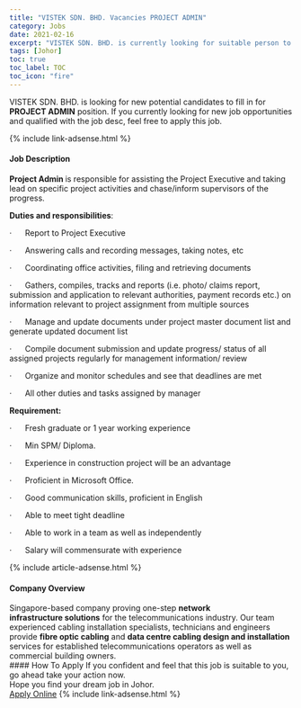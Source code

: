 ```yaml
---
title: "VISTEK SDN. BHD. Vacancies PROJECT ADMIN" 
category: Jobs 
date: 2021-02-16 
excerpt: "VISTEK SDN. BHD. is currently looking for suitable person to fill in the PROJECT ADMIN which based in Johor" 
tags: [Johor] 
toc: true 
toc_label: TOC 
toc_icon: "fire" 
--- 
```


<p>VISTEK SDN. BHD. is looking for new potential candidates to fill in for <b>PROJECT ADMIN</b> position. If you currently looking for new job opportunities and qualified with the job desc, feel free to apply this job.
</p>{% include link-adsense.html %} 
<div><div><h4>Job Description</h4></div><div><div><span><div><p><strong>Project Admin </strong>is responsible for assisting the Project Executive and taking lead on specific project activities and chase/inform supervisors of the progress.</p><p><strong>Duties and responsibilities</strong>:</p><p>&#183;&#160;&#160;&#160;&#160;&#160;&#160;Report to Project Executive</p><p>&#183;&#160;&#160;&#160;&#160;&#160;&#160;Answering calls and recording messages, taking notes, etc</p><p>&#183;&#160;&#160;&#160;&#160;&#160;&#160;Coordinating office activities, filing and retrieving documents</p><p>&#183;&#160;&#160;&#160;&#160;&#160;&#160;Gathers, compiles, tracks and reports (i.e. photo/ claims report, submission and application to relevant authorities, payment records etc.) on information relevant to project assignment from multiple sources</p><p>&#183;&#160;&#160;&#160;&#160;&#160;&#160;Manage and update documents under project master document list and generate updated document list</p><p>&#183;&#160;&#160;&#160;&#160;&#160;&#160;Compile document submission and update progress/ status of all assigned projects regularly for management information/ review</p><p>&#183;&#160;&#160;&#160;&#160;&#160;&#160;Organize and monitor schedules and see that deadlines are met</p><p>&#183;&#160;&#160;&#160;&#160;&#160;&#160;All other duties and tasks assigned by manager</p><p><strong>Requirement:</strong></p><p>&#183;&#160;&#160;&#160;&#160;&#160;&#160;Fresh graduate or 1 year working experience</p><p>&#183;&#160;&#160;&#160;&#160;&#160;&#160;Min SPM/ Diploma.</p><p>&#183;&#160;&#160;&#160;&#160;&#160;&#160;Experience in construction project will be an advantage</p><p>&#183;&#160;&#160;&#160;&#160;&#160;&#160;Proficient in Microsoft Office.</p><p>&#183;&#160;&#160;&#160;&#160;&#160;&#160;Good communication skills, proficient in English</p><p>&#183;&#160;&#160;&#160;&#160;&#160;&#160;Able to meet tight deadline</p><p>&#183;&#160;&#160;&#160;&#160;&#160;&#160;Able to work in a team as well as independently</p><p>&#183;&#160;&#160;&#160;&#160;&#160;&#160;Salary will commensurate with experience</p></div></span></div></div></div> 
{% include article-adsense.html %} 
<div><div><h4>Company Overview</h4></div><div><div><span><div><div>
	Singapore-based company proving one-step <strong>network infrastructure&#160;solutions</strong> for the telecommunications industry. Our team experienced cabling installation specialists, technicians and engineers provide <strong>fibre optic cabling</strong> and <strong>data centre cabling design and installation </strong>services for established telecommunications operators as well as commercial building owners.</div></div></span></div></div></div> 
#### How To Apply 
If you confident and feel that this job is suitable to you, go ahead take your action now. <br/> 
Hope you find your dream job in Johor. <br/> 
<a href="https://www.jobstreet.com.my/en/job/project-admin-4483128?jobId=jobstreet-my-job-4483128&" class="btn btn--info" target="_blank" rel="nofollow noopenner">Apply Online</a> 
{% include link-adsense.html %} 